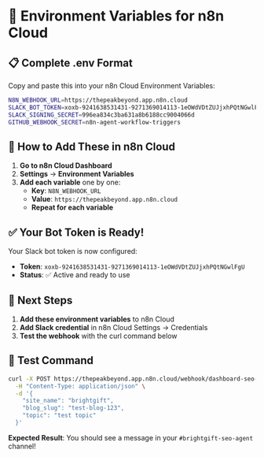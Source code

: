 # 🔧 Environment Variables for n8n Cloud

## 📋 Complete .env Format

Copy and paste this into your n8n Cloud Environment Variables:

```bash
N8N_WEBHOOK_URL=https://thepeakbeyond.app.n8n.cloud
SLACK_BOT_TOKEN=xoxb-9241638531431-9271369014113-1eOWdVDtZUJjxhPQtNGwlFgU
SLACK_SIGNING_SECRET=996ea834c3ba631a8b6188cc9004066d
GITHUB_WEBHOOK_SECRET=n8n-agent-workflow-triggers
```

## 🎯 How to Add These in n8n Cloud

1. **Go to n8n Cloud Dashboard**
2. **Settings** → **Environment Variables**
3. **Add each variable** one by one:
   - **Key**: `N8N_WEBHOOK_URL`
   - **Value**: `https://thepeakbeyond.app.n8n.cloud`
   - **Repeat for each variable**

## ✅ Your Bot Token is Ready!

Your Slack bot token is now configured:
- **Token**: `xoxb-9241638531431-9271369014113-1eOWdVDtZUJjxhPQtNGwlFgU`
- **Status**: ✅ Active and ready to use

## 🧪 Next Steps

1. **Add these environment variables** to n8n Cloud
2. **Add Slack credential** in n8n Cloud Settings → Credentials
3. **Test the webhook** with the curl command below

## 🧪 Test Command

```bash
curl -X POST https://thepeakbeyond.app.n8n.cloud/webhook/dashboard-seo-trigger \
  -H "Content-Type: application/json" \
  -d '{
    "site_name": "brightgift",
    "blog_slug": "test-blog-123",
    "topic": "test topic"
  }'
```

**Expected Result**: You should see a message in your `#brightgift-seo-agent` channel! 